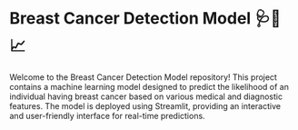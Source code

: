 # Breast Cancer Detection Model 🩺💉📈

Welcome to the Breast Cancer Detection Model repository! This project contains a machine learning model designed to predict the likelihood of an individual having breast cancer based on various medical and diagnostic features. The model is deployed using Streamlit, providing an interactive and user-friendly interface for real-time predictions.




